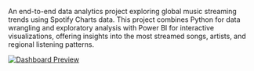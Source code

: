 An end-to-end data analytics project exploring global music streaming trends using Spotify Charts data. This project combines Python for data wrangling and exploratory analysis with Power BI for interactive visualizations, offering insights into the most streamed songs, artists, and regional listening patterns.

[![Dashboard Preview](images/dashboard_screenshot.png)](https://drive.google.com/file/d/1e4Hc9Qhyd9Qaj7dnUQ85fVc7jZs7x06o)

